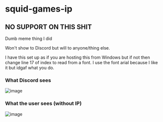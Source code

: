 # squid-games-ip
## NO SUPPORT ON THIS SHIT
Dumb meme thing I did

Won't show to Discord but will to anyone/thing else.

I have this set up as if you are hosting this from Windows but if not then change line 17 of index to read from a font.  I use the font arial because I like it but idgaf what you do.


### What Discord sees
![image](https://user-images.githubusercontent.com/67937010/180700458-8d816be3-044b-492c-9ff2-9f54c8ee2896.png)


### What the user sees (without IP)
![image](https://user-images.githubusercontent.com/67937010/180700493-0283b3d4-92d5-4a7c-b752-c4e9d44cd461.png)
